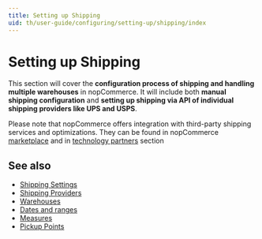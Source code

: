 ```yaml
---
title: Setting up Shipping
uid: th/user-guide/configuring/setting-up/shipping/index
---
```


# Setting up Shipping

This section will cover the **configuration process of shipping and handling multiple warehouses** in nopCommerce. It will include both **manual shipping configuration** and **setting up shipping via API of individual shipping providers like UPS and USPS**.

Please note that nopCommerce offers integration with third-party shipping services and optimizations. They can be found in nopCommerce [marketplace](http://www.nopcommerce.com/marketplace.aspx) and in [technology partners](http://www.nopcommerce.com/technologypartners.aspx) section

## See also

* [Shipping Settings](xref:th/user-guide/configuring/setting-up/shipping/settings)
* [Shipping Providers](xref:th/user-guide/configuring/setting-up/shipping/providers/index)
* [Warehouses](xref:th/user-guide/configuring/setting-up/shipping/warehouses)
* [Dates and ranges](xref:th/user-guide/configuring/setting-up/shipping/dates-ranges)
* [Measures](xref:th/user-guide/configuring/setting-up/shipping/measures)
* [Pickup Points](xref:th/user-guide/configuring/setting-up/shipping/pickup-points)